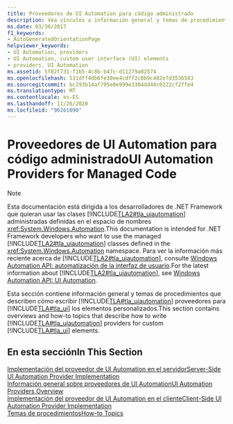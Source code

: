 ```yaml
---
title: Proveedores de UI Automation para código administrado
description: Vea vínculos a información general y temas de procedimientos en los que se describe cómo escribir proveedores de automatización de la interfaz de usuario de Microsoft para elementos de interfaz de usuario (UI) personalizados en .NET.
ms.date: 03/30/2017
f1_keywords:
- AutoGeneratedOrientationPage
helpviewer_keywords:
- UI Automation, providers
- UI Automation, custom user interface (UI) elements
- providers, UI Automation
ms.assetid: 5f82f731-f1b5-4c8b-b47c-d11279a02574
ms.openlocfilehash: 531dff4db6fe30ee4cdff2c0b9c482e7d3536583
ms.sourcegitcommit: bc293b14af795e0e999e3304dd40c0222cf2ffe4
ms.translationtype: MT
ms.contentlocale: es-ES
ms.lasthandoff: 11/26/2020
ms.locfileid: "96261090"
---
```

# <a name="ui-automation-providers-for-managed-code"></a><span data-ttu-id="ae5c1-103">Proveedores de UI Automation para código administrado</span><span class="sxs-lookup"><span data-stu-id="ae5c1-103">UI Automation Providers for Managed Code</span></span>

> [!NOTE]
> <span data-ttu-id="ae5c1-104">Esta documentación está dirigida a los desarrolladores de .NET Framework que quieran usar las clases [!INCLUDE[TLA2#tla_uiautomation](../../../includes/tla2sharptla-uiautomation-md.md)] administradas definidas en el espacio de nombres <xref:System.Windows.Automation>.</span><span class="sxs-lookup"><span data-stu-id="ae5c1-104">This documentation is intended for .NET Framework developers who want to use the managed [!INCLUDE[TLA2#tla_uiautomation](../../../includes/tla2sharptla-uiautomation-md.md)] classes defined in the <xref:System.Windows.Automation> namespace.</span></span> <span data-ttu-id="ae5c1-105">Para ver la información más reciente acerca de [!INCLUDE[TLA2#tla_uiautomation](../../../includes/tla2sharptla-uiautomation-md.md)], consulte [Windows Automation API: automatización de la interfaz de usuario](/windows/win32/winauto/entry-uiauto-win32).</span><span class="sxs-lookup"><span data-stu-id="ae5c1-105">For the latest information about [!INCLUDE[TLA2#tla_uiautomation](../../../includes/tla2sharptla-uiautomation-md.md)], see [Windows Automation API: UI Automation](/windows/win32/winauto/entry-uiauto-win32).</span></span>  
  
 <span data-ttu-id="ae5c1-106">Esta sección contiene información general y temas de procedimientos que describen cómo escribir [!INCLUDE[TLA#tla_uiautomation](../../../includes/tlasharptla-uiautomation-md.md)] proveedores para [!INCLUDE[TLA#tla_ui](../../../includes/tlasharptla-ui-md.md)] los elementos personalizados.</span><span class="sxs-lookup"><span data-stu-id="ae5c1-106">This section contains overviews and how-to topics that describe how to write [!INCLUDE[TLA#tla_uiautomation](../../../includes/tlasharptla-uiautomation-md.md)] providers for custom [!INCLUDE[TLA#tla_ui](../../../includes/tlasharptla-ui-md.md)] elements.</span></span>  
  
## <a name="in-this-section"></a><span data-ttu-id="ae5c1-107">En esta sección</span><span class="sxs-lookup"><span data-stu-id="ae5c1-107">In This Section</span></span>  

 [<span data-ttu-id="ae5c1-108">Implementación del proveedor de UI Automation en el servidor</span><span class="sxs-lookup"><span data-stu-id="ae5c1-108">Server-Side UI Automation Provider Implementation</span></span>](server-side-ui-automation-provider-implementation.md)  
 [<span data-ttu-id="ae5c1-109">Información general sobre proveedores de UI Automation</span><span class="sxs-lookup"><span data-stu-id="ae5c1-109">UI Automation Providers Overview</span></span>](ui-automation-providers-overview.md)  
 [<span data-ttu-id="ae5c1-110">Implementación del proveedor de UI Automation en el cliente</span><span class="sxs-lookup"><span data-stu-id="ae5c1-110">Client-Side UI Automation Provider Implementation</span></span>](client-side-ui-automation-provider-implementation.md)  
 [<span data-ttu-id="ae5c1-111">Temas de procedimientos</span><span class="sxs-lookup"><span data-stu-id="ae5c1-111">How-to Topics</span></span>](ui-automation-providers-for-managed-code-how-to-topics.md)
